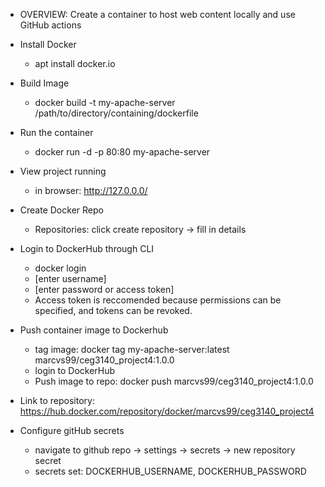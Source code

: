 - OVERVIEW: Create a container to host web content locally and use GitHub actions 

- Install Docker
	* apt install docker.io
- Build Image
	* docker build -t my-apache-server /path/to/directory/containing/dockerfile
- Run the container
	* docker run -d -p 80:80 my-apache-server
- View project running
	* in browser: http://127.0.0.0/
- Create Docker Repo
	* Repositories: click create repository -> fill in details
- Login to DockerHub through CLI
	* docker login
	* [enter username]
	* [enter password or access token]
	* Access token is reccomended because permissions can be specified, and tokens can be revoked.
- Push container image to Dockerhub
	* tag image:  docker tag my-apache-server:latest marcvs99/ceg3140_project4:1.0.0
	* login to DockerHub
	* Push image to repo: docker push marcvs99/ceg3140_project4:1.0.0
- Link to repository: https://hub.docker.com/repository/docker/marcvs99/ceg3140_project4
- Configure gitHub secrets
	* navigate to github repo -> settings -> secrets -> new repository secret
	* secrets set: DOCKERHUB_USERNAME, DOCKERHUB_PASSWORD
 
 
